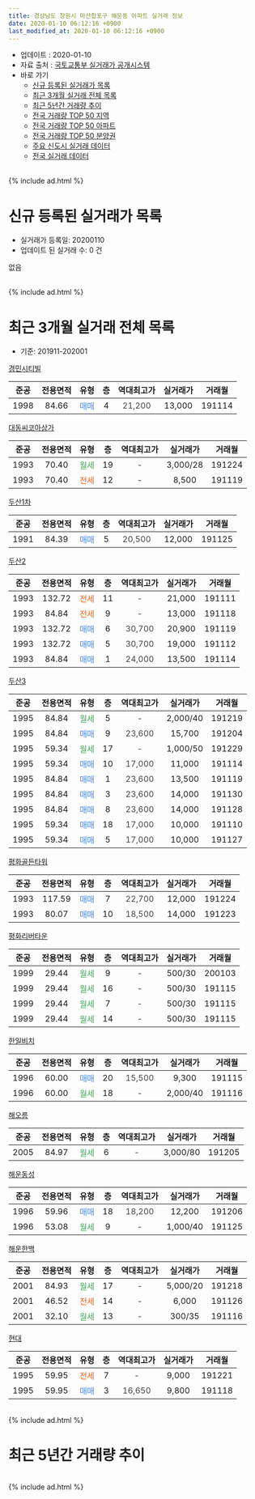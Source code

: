 ```yaml
---
title: 경상남도 창원시 마산합포구 해운동 아파트 실거래 정보
date: 2020-01-10 06:12:16 +0900
last_modified_at: 2020-01-10 06:12:16 +0900
---
```


* 업데이트 : 2020-01-10
* 자료 출처 : [국토교통부 실거래가 공개시스템](http://rt.molit.go.kr)
* 바로 가기
    * [신규 등록된 실거래가 목록](#신규-등록된-실거래가-목록)
    * [최근 3개월 실거래 전체 목록](#최근-3개월-실거래-전체-목록)
    * [최근 5년간 거래량 추이](#최근-5년간-거래량-추이)
    * [전국 거래량 TOP 50 지역](https://inasie.github.io/apt-trade-info/최근-3개월-전국에서-가장-거래가-많이-발생한-지역)
    * [전국 거래량 TOP 50 아파트](https://inasie.github.io/apt-trade-info/최근-3개월-전국에서-가장-거래가-많이-발생한-아파트)
    * [전국 거래량 TOP 50 분양권](https://inasie.github.io/apt-trade-info/최근-3개월-전국에서-가장-거래가-많이-발생한-분양권)
    * [주요 신도시 실거래 데이터](https://inasie.github.io/apt-trade-info/주요-신도시)
    * [전국 실거래 데이터](https://inasie.github.io/apt-trade-info/전국)
<br>
{% include ad.html %}
<br>

# 신규 등록된 실거래가 목록
* 실거래가 등록일: 20200110
* 업데이트 된 실거래 수: 0 건

없음

<br>
{% include ad.html %}
<br>

# 최근 3개월 실거래 전체 목록
* 기준: 201911-202001


[경민시티빌](https://search.naver.com/search.naver?query=%EA%B2%BD%EC%83%81%EB%82%A8%EB%8F%84+%EC%B0%BD%EC%9B%90%EC%8B%9C+%EB%A7%88%EC%82%B0%ED%95%A9%ED%8F%AC%EA%B5%AC+%ED%95%B4%EC%9A%B4%EB%8F%99+%EA%B2%BD%EB%AF%BC%EC%8B%9C%ED%8B%B0%EB%B9%8C)

|준공|전용면적|유형|층|역대최고가|실거래가|거래월|
|:---:|:---:|:---:|:---:|:---:|:---:|:---:|
|1998|84.66|<span style="color:#4285f3">매매</span>|4|<span style="color:#444444">21,200</span>|13,000|191114|

[대동씨코아상가](https://search.naver.com/search.naver?query=%EA%B2%BD%EC%83%81%EB%82%A8%EB%8F%84+%EC%B0%BD%EC%9B%90%EC%8B%9C+%EB%A7%88%EC%82%B0%ED%95%A9%ED%8F%AC%EA%B5%AC+%ED%95%B4%EC%9A%B4%EB%8F%99+%EB%8C%80%EB%8F%99%EC%94%A8%EC%BD%94%EC%95%84%EC%83%81%EA%B0%80)

|준공|전용면적|유형|층|역대최고가|실거래가|거래월|
|:---:|:---:|:---:|:---:|:---:|:---:|:---:|
|1993|70.40|<span style="color:#34a853">월세</span>|19|<span style="color:#444444">-</span>|3,000/28|191224|
|1993|70.40|<span style="color:#ff5a00">전세</span>|12|<span style="color:#444444">-</span>|8,500|191119|

[두산1차](https://search.naver.com/search.naver?query=%EA%B2%BD%EC%83%81%EB%82%A8%EB%8F%84+%EC%B0%BD%EC%9B%90%EC%8B%9C+%EB%A7%88%EC%82%B0%ED%95%A9%ED%8F%AC%EA%B5%AC+%ED%95%B4%EC%9A%B4%EB%8F%99+%EB%91%90%EC%82%B01%EC%B0%A8)

|준공|전용면적|유형|층|역대최고가|실거래가|거래월|
|:---:|:---:|:---:|:---:|:---:|:---:|:---:|
|1991|84.39|<span style="color:#4285f3">매매</span>|5|<span style="color:#444444">20,500</span>|12,000|191125|

[두산2](https://search.naver.com/search.naver?query=%EA%B2%BD%EC%83%81%EB%82%A8%EB%8F%84+%EC%B0%BD%EC%9B%90%EC%8B%9C+%EB%A7%88%EC%82%B0%ED%95%A9%ED%8F%AC%EA%B5%AC+%ED%95%B4%EC%9A%B4%EB%8F%99+%EB%91%90%EC%82%B02)

|준공|전용면적|유형|층|역대최고가|실거래가|거래월|
|:---:|:---:|:---:|:---:|:---:|:---:|:---:|
|1993|132.72|<span style="color:#ff5a00">전세</span>|11|<span style="color:#444444">-</span>|21,000|191111|
|1993|84.84|<span style="color:#ff5a00">전세</span>|9|<span style="color:#444444">-</span>|13,000|191118|
|1993|132.72|<span style="color:#4285f3">매매</span>|6|<span style="color:#444444">30,700</span>|20,900|191119|
|1993|132.72|<span style="color:#4285f3">매매</span>|5|<span style="color:#444444">30,700</span>|19,000|191112|
|1993|84.84|<span style="color:#4285f3">매매</span>|1|<span style="color:#444444">24,000</span>|13,500|191114|

[두산3](https://search.naver.com/search.naver?query=%EA%B2%BD%EC%83%81%EB%82%A8%EB%8F%84+%EC%B0%BD%EC%9B%90%EC%8B%9C+%EB%A7%88%EC%82%B0%ED%95%A9%ED%8F%AC%EA%B5%AC+%ED%95%B4%EC%9A%B4%EB%8F%99+%EB%91%90%EC%82%B03)

|준공|전용면적|유형|층|역대최고가|실거래가|거래월|
|:---:|:---:|:---:|:---:|:---:|:---:|:---:|
|1995|84.84|<span style="color:#34a853">월세</span>|5|<span style="color:#444444">-</span>|2,000/40|191219|
|1995|84.84|<span style="color:#4285f3">매매</span>|9|<span style="color:#444444">23,600</span>|15,700|191204|
|1995|59.34|<span style="color:#34a853">월세</span>|17|<span style="color:#444444">-</span>|1,000/50|191229|
|1995|59.34|<span style="color:#4285f3">매매</span>|10|<span style="color:#444444">17,000</span>|11,000|191114|
|1995|84.84|<span style="color:#4285f3">매매</span>|1|<span style="color:#444444">23,600</span>|13,500|191119|
|1995|84.84|<span style="color:#4285f3">매매</span>|3|<span style="color:#444444">23,600</span>|14,000|191130|
|1995|84.84|<span style="color:#4285f3">매매</span>|8|<span style="color:#444444">23,600</span>|14,000|191128|
|1995|59.34|<span style="color:#4285f3">매매</span>|18|<span style="color:#444444">17,000</span>|10,000|191110|
|1995|59.34|<span style="color:#4285f3">매매</span>|5|<span style="color:#444444">17,000</span>|10,000|191127|

[평화골든타워](https://search.naver.com/search.naver?query=%EA%B2%BD%EC%83%81%EB%82%A8%EB%8F%84+%EC%B0%BD%EC%9B%90%EC%8B%9C+%EB%A7%88%EC%82%B0%ED%95%A9%ED%8F%AC%EA%B5%AC+%ED%95%B4%EC%9A%B4%EB%8F%99+%ED%8F%89%ED%99%94%EA%B3%A8%EB%93%A0%ED%83%80%EC%9B%8C)

|준공|전용면적|유형|층|역대최고가|실거래가|거래월|
|:---:|:---:|:---:|:---:|:---:|:---:|:---:|
|1993|117.59|<span style="color:#4285f3">매매</span>|7|<span style="color:#444444">22,700</span>|12,000|191224|
|1993|80.07|<span style="color:#4285f3">매매</span>|10|<span style="color:#444444">18,500</span>|14,000|191223|

[평화리버타운](https://search.naver.com/search.naver?query=%EA%B2%BD%EC%83%81%EB%82%A8%EB%8F%84+%EC%B0%BD%EC%9B%90%EC%8B%9C+%EB%A7%88%EC%82%B0%ED%95%A9%ED%8F%AC%EA%B5%AC+%ED%95%B4%EC%9A%B4%EB%8F%99+%ED%8F%89%ED%99%94%EB%A6%AC%EB%B2%84%ED%83%80%EC%9A%B4)

|준공|전용면적|유형|층|역대최고가|실거래가|거래월|
|:---:|:---:|:---:|:---:|:---:|:---:|:---:|
|1999|29.44|<span style="color:#34a853">월세</span>|9|<span style="color:#444444">-</span>|500/30|200103|
|1999|29.44|<span style="color:#34a853">월세</span>|16|<span style="color:#444444">-</span>|500/30|191115|
|1999|29.44|<span style="color:#34a853">월세</span>|7|<span style="color:#444444">-</span>|500/30|191115|
|1999|29.44|<span style="color:#34a853">월세</span>|14|<span style="color:#444444">-</span>|500/30|191115|

[한일비치](https://search.naver.com/search.naver?query=%EA%B2%BD%EC%83%81%EB%82%A8%EB%8F%84+%EC%B0%BD%EC%9B%90%EC%8B%9C+%EB%A7%88%EC%82%B0%ED%95%A9%ED%8F%AC%EA%B5%AC+%ED%95%B4%EC%9A%B4%EB%8F%99+%ED%95%9C%EC%9D%BC%EB%B9%84%EC%B9%98)

|준공|전용면적|유형|층|역대최고가|실거래가|거래월|
|:---:|:---:|:---:|:---:|:---:|:---:|:---:|
|1996|60.00|<span style="color:#4285f3">매매</span>|20|<span style="color:#444444">15,500</span>|9,300|191115|
|1996|60.00|<span style="color:#34a853">월세</span>|18|<span style="color:#444444">-</span>|2,000/40|191116|

[해오름](https://search.naver.com/search.naver?query=%EA%B2%BD%EC%83%81%EB%82%A8%EB%8F%84+%EC%B0%BD%EC%9B%90%EC%8B%9C+%EB%A7%88%EC%82%B0%ED%95%A9%ED%8F%AC%EA%B5%AC+%ED%95%B4%EC%9A%B4%EB%8F%99+%ED%95%B4%EC%98%A4%EB%A6%84)

|준공|전용면적|유형|층|역대최고가|실거래가|거래월|
|:---:|:---:|:---:|:---:|:---:|:---:|:---:|
|2005|84.97|<span style="color:#34a853">월세</span>|6|<span style="color:#444444">-</span>|3,000/80|191205|

[해운동성](https://search.naver.com/search.naver?query=%EA%B2%BD%EC%83%81%EB%82%A8%EB%8F%84+%EC%B0%BD%EC%9B%90%EC%8B%9C+%EB%A7%88%EC%82%B0%ED%95%A9%ED%8F%AC%EA%B5%AC+%ED%95%B4%EC%9A%B4%EB%8F%99+%ED%95%B4%EC%9A%B4%EB%8F%99%EC%84%B1)

|준공|전용면적|유형|층|역대최고가|실거래가|거래월|
|:---:|:---:|:---:|:---:|:---:|:---:|:---:|
|1996|59.96|<span style="color:#4285f3">매매</span>|18|<span style="color:#444444">18,200</span>|12,200|191206|
|1996|53.08|<span style="color:#34a853">월세</span>|9|<span style="color:#444444">-</span>|1,000/40|191125|

[해운한백](https://search.naver.com/search.naver?query=%EA%B2%BD%EC%83%81%EB%82%A8%EB%8F%84+%EC%B0%BD%EC%9B%90%EC%8B%9C+%EB%A7%88%EC%82%B0%ED%95%A9%ED%8F%AC%EA%B5%AC+%ED%95%B4%EC%9A%B4%EB%8F%99+%ED%95%B4%EC%9A%B4%ED%95%9C%EB%B0%B1)

|준공|전용면적|유형|층|역대최고가|실거래가|거래월|
|:---:|:---:|:---:|:---:|:---:|:---:|:---:|
|2001|84.93|<span style="color:#34a853">월세</span>|17|<span style="color:#444444">-</span>|5,000/20|191218|
|2001|46.52|<span style="color:#ff5a00">전세</span>|14|<span style="color:#444444">-</span>|6,000|191126|
|2001|32.10|<span style="color:#34a853">월세</span>|13|<span style="color:#444444">-</span>|300/35|191116|

[현대](https://search.naver.com/search.naver?query=%EA%B2%BD%EC%83%81%EB%82%A8%EB%8F%84+%EC%B0%BD%EC%9B%90%EC%8B%9C+%EB%A7%88%EC%82%B0%ED%95%A9%ED%8F%AC%EA%B5%AC+%ED%95%B4%EC%9A%B4%EB%8F%99+%ED%98%84%EB%8C%80)

|준공|전용면적|유형|층|역대최고가|실거래가|거래월|
|:---:|:---:|:---:|:---:|:---:|:---:|:---:|
|1995|59.95|<span style="color:#ff5a00">전세</span>|7|<span style="color:#444444">-</span>|9,000|191221|
|1995|59.95|<span style="color:#4285f3">매매</span>|3|<span style="color:#444444">16,650</span>|9,800|191118|


<br>
{% include ad.html %}
<br>

# 최근 5년간 거래량 추이


<div style="width:100%;">
    <canvas id="deal_progress" height="200"></canvas>
</div>

<script>
new Chart(document.getElementById("deal_progress"), {
    type: 'line',
    data: {
        labels: ['201501','201502','201503','201504','201505','201506','201507','201508','201509','201510','201511','201512','201601','201602','201603','201604','201605','201606','201607','201608','201609','201610','201611','201612','201701','201702','201703','201704','201705','201706','201707','201708','201709','201710','201711','201712','201801','201802','201803','201804','201805','201806','201807','201808','201809','201810','201811','201812','201901','201902','201903','201904','201905','201906','201907','201908','201909','201910','201911','201912','202001'],
        datasets: [{
            label: '매매',
            pointRadius: 1,
            data: [20, 30, 22, 64, 41, 36, 25, 11, 14, 15, 12, 23, 6, 5, 6, 9, 8, 2, 7, 5, 13, 12, 9, 10, 9, 10, 16, 8, 13, 11, 7, 7, 10, 7, 8, 5, 12, 12, 5, 11, 6, 7, 11, 4, 5, 5, 13, 10, 7, 3, 3, 6, 7, 4, 3, 3, 4, 7, 13, 4, 0],
            borderColor: "rgba(255, 201, 14, 1)",
            backgroundColor: "rgba(255, 201, 14, 0.5)",
            fill: false,
            lineTension: 0
        },{
            label: '전월세',
            pointRadius: 1,
            data: [12, 17, 18, 15, 13, 4, 17, 9, 11, 7, 10, 8, 10, 12, 7, 14, 5, 4, 10, 14, 8, 14, 13, 15, 9, 14, 9, 5, 14, 11, 3, 8, 8, 9, 9, 6, 11, 11, 24, 11, 11, 11, 8, 7, 16, 14, 10, 10, 13, 15, 12, 7, 11, 14, 9, 7, 10, 5, 10, 6, 1],
            borderColor: "rgba(0, 141, 185, 1)",
            backgroundColor: "rgba(0, 141, 185, 0.5)",
            fill: false,
            lineTension: 0
        }
        ]
    },
    options: {
        responsive: true,
        title: {
            display: false
        },
        tooltips: {
            mode: 'index',
            intersect: false
        },
        hover: {
            mode: 'nearest',
            intersect: true
        },
        scales: {
            xAxes: [{
                display: true,
                scaleLabel: {
                    display: true,
                    labelString: '년/월'
                }
            }],
            yAxes: [{
                display: true,
                ticks: {
                    suggestedMin: 0,
                },
                scaleLabel: {
                    display: true,
                    labelString: '실거래 수'
                }
            }]
        }
    }
});

</script>


<br>
{% include ad.html %}
<br>

